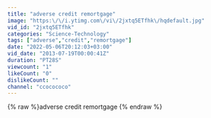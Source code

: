 ```yaml
---
title: "adverse credit remortgage"
image: "https:\/\/i.ytimg.com\/vi\/2jxtq5ETfhk\/hqdefault.jpg"
vid_id: "2jxtq5ETfhk"
categories: "Science-Technology"
tags: ["adverse","credit","remortgage"]
date: "2022-05-06T20:12:03+03:00"
vid_date: "2013-07-19T00:00:41Z"
duration: "PT28S"
viewcount: "1"
likeCount: "0"
dislikeCount: ""
channel: "ccocococo"
---
```

{% raw %}adverse credit remortgage {% endraw %}
